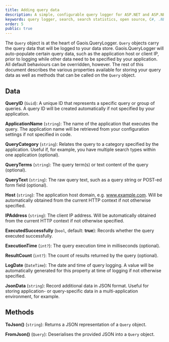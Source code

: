 ```yaml
---
title: Adding query data
description: A simple, configurable query logger for ASP.NET and ASP.NET Core applications
keywords: query logger, search, search statistics, open source, C#, .NET Core, dotnet, SQL Server, Fiontar & Scoil na Gaeilge, DCU
order: 5
public: true
---
```


The `Query` object is at the heart of Gaois.QueryLogger. `Query` objects carry the query data that will be logged to your data store. Gaois.QueryLogger will auto-populate certain query data, such as the application host or client IP, prior to logging while other data need to be specified by your application. All default behaviours can be overridden, however. The rest of this document describes the various properties available for storing your query data as well as methods that can be called on the `Query` object.

## Data

**QueryID** (`Guid`): A unique ID that represents a specific query or group of queries. A query ID will be created automatically if not specified by your application.

**ApplicationName** (`string`): The name of the application that executes the query. The application name will be retrieved from your configuration settings if not specified in code.

**QueryCategory** (`string`): Relates the query to a category specified by the application. Useful if, for example, you have multiple search types within one application (optional).

**QueryTerms** (`string`): The query term(s) or text content of the query (optional).

**QueryText** (`string`): The raw query text, such as a query string or POST-ed form field (optional).

**Host** (`string`): The application host domain, e.g. www.example.com. Will be automatically obtained from the current HTTP context if not otherwise specified.

**IPAddress** (`string`): The client IP address. Will be automatically obtained from the current HTTP context if not otherwise specified.

**ExecutedSuccessfully** (`bool`, default: **true**): Records whether the query executed successfully.

**ExecutionTime** (`int?`): The query execution time in milliseconds (optional).

**ResultCount** (`int?`): The count of results returned by the query (optional).

**LogDate** (`DateTime`): The date and time of query logging. A value will be automatically generated for this property at time of logging if not otherwise specified.

**JsonData** (`string`): Record additional data in JSON format. Useful for storing application- or query-specific data in a multi-application environment, for example.

## Methods

**ToJson()** (`string`): Returns a JSON representation of a `Query` object.

**FromJson()** (`Query`): Deserialises the provided JSON into a `Query` object.
